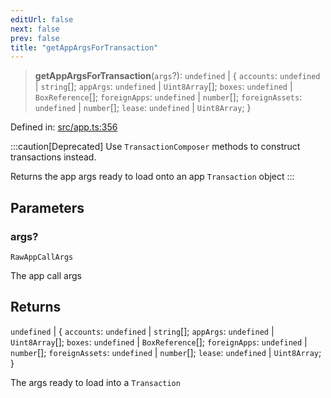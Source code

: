 ```yaml
---
editUrl: false
next: false
prev: false
title: "getAppArgsForTransaction"
---
```


> **getAppArgsForTransaction**(`args`?): `undefined` \| \{ `accounts`: `undefined` \| `string`[]; `appArgs`: `undefined` \| `Uint8Array`[]; `boxes`: `undefined` \| `BoxReference`[]; `foreignApps`: `undefined` \| `number`[]; `foreignAssets`: `undefined` \| `number`[]; `lease`: `undefined` \| `Uint8Array`; \}

Defined in: [src/app.ts:356](https://github.com/algorandfoundation/algokit-utils-ts/blob/45957336d0cbf88c980c0a3343335a5e5e142c93/src/app.ts#L356)

:::caution[Deprecated]
Use `TransactionComposer` methods to construct transactions instead.

Returns the app args ready to load onto an app `Transaction` object
:::

## Parameters

### args?

`RawAppCallArgs`

The app call args

## Returns

`undefined` \| \{ `accounts`: `undefined` \| `string`[]; `appArgs`: `undefined` \| `Uint8Array`[]; `boxes`: `undefined` \| `BoxReference`[]; `foreignApps`: `undefined` \| `number`[]; `foreignAssets`: `undefined` \| `number`[]; `lease`: `undefined` \| `Uint8Array`; \}

The args ready to load into a `Transaction`
